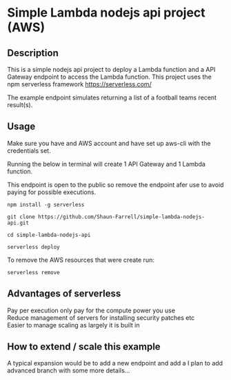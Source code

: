 # Simple Lambda nodejs api project (AWS)

## Description
This is a simple nodejs api project to deploy a Lambda function and a API Gateway endpoint to access the Lambda function. This project uses the npm serverless framework https://serverless.com/   

The example endpoint simulates returning a list of a football teams recent result(s).

## Usage

Make sure you have and AWS account and have set up aws-cli with the credentials set.

Running the below in terminal will create 1 API Gateway and 1 Lambda function.

This endpoint is open to the public so remove the endpoint afer use to avoid paying for possible executions.

```
npm install -g serverless
```

```
git clone https://github.com/Shaun-Farrell/simple-lambda-nodejs-api.git
```

```
cd simple-lambda-nodejs-api
```
```
serverless deploy
```

To remove the AWS resources that were create run:

```
serverless remove
```

## Advantages of serverless
Pay per execution only pay for the compute power you use  
Reduce management of servers for installing security patches etc  
Easier to manage scaling as largely it is built in

## How to extend / scale this example
A typical expansion would be to add a new endpoint and add a
I plan to add advanced branch with some more details...
